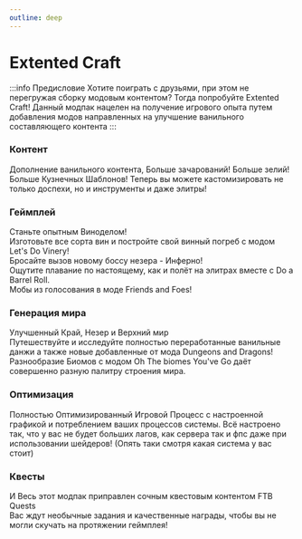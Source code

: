```yaml
---
outline: deep
---
```


# Extented Craft
:::info Предисловие
Хотите поиграть с друзьями, при этом не перегружая сборку модовым контентом? Тогда попробуйте Extented Craft! Данный модпак нацелен на получение игрового опыта путем добавления модов направленных на улучшение ванильного составляющего контента
:::

### Контент

Дополнение ванильного контента, Больше зачарований! Больше зелий! Больше Кузнечных Шаблонов! Теперь вы можете кастомизировать не только доспехи, но и инструменты и даже элитры!

### Геймплей

Станьте опытным Виноделом!  
Изготовьте все сорта вин и постройте свой винный погреб с модом Let's Do Vinery!  
Бросайте вызов новому боссу незера - Инферно!  
Ощутите плавание по настоящему, как и полёт на элитрах вместе с Do a Barrel Roll.  
Мобы из голосования в моде Friends and Foes!

### Генерация мира

Улучшенный Край, Незер и Верхний мир  
Путешествуйте и исследуйте полностью переработанные ванильные данжи а также новые добавленные от мода Dungeons and Dragons!  
Разнообразие Биомов с модом Oh The biomes You've Go даёт совершенно разную палитру строения мира.

### Оптимизация

Полностью Оптимизированный Игровой Процесс с настроенной графикой и потреблением ваших процессов системы. Всё настроено так, что у вас не будет больших лагов, как сервера так и фпс даже при использовании шейдеров! (Опять таки смотря какая система у вас стоит)

### Квесты

И Весь этот модпак приправлен сочным квестовым контентом FTB Quests  
Вас ждут необычные задания и качественные награды, чтобы вы не могли скучать на протяжении геймплея!